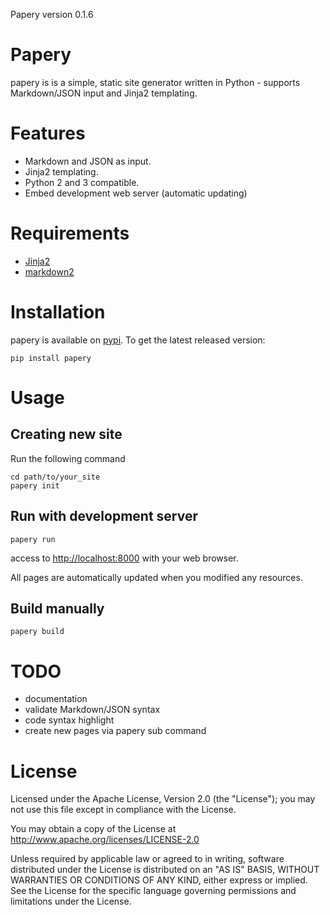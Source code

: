 Papery version 0.1.6

# Papery

papery is  is a simple, static site generator written in Python - supports Markdown/JSON input and Jinja2 templating.

# Features

- Markdown and JSON as input.
- Jinja2 templating.
- Python 2 and 3 compatible.
- Embed development web server (automatic updating)

# Requirements

- [Jinja2](http://jinja.pocoo.org/)
- [markdown2](https://github.com/trentm/python-markdown2)

# Installation

papery is available on [pypi](https://pypi.python.org/pypi).
To get the latest released version:

    pip install papery

# Usage

## Creating new site

Run the following command

    cd path/to/your_site
    papery init

## Run with development server

    papery run

access to <http://localhost:8000> with your web browser.

All pages are automatically updated when you modified any resources.

## Build manually

    papery build

# TODO

- documentation
- validate Markdown/JSON syntax
- code syntax highlight
- create new pages via papery sub command

# License

Licensed under the Apache License, Version 2.0 (the "License"); you may not use this file except in compliance with the License.

You may obtain a copy of the License at http://www.apache.org/licenses/LICENSE-2.0

Unless required by applicable law or agreed to in writing, software distributed under the License is distributed on an "AS IS" BASIS, WITHOUT WARRANTIES OR CONDITIONS OF ANY KIND, either express or implied. See the License for the specific language governing permissions and limitations under the License.
